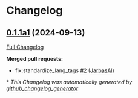 # Changelog

## [0.1.1a1](https://github.com/OpenVoiceOS/ovos-tts-plugin-coqui/tree/0.1.1a1) (2024-09-13)

[Full Changelog](https://github.com/OpenVoiceOS/ovos-tts-plugin-coqui/compare/0.1.0...0.1.1a1)

**Merged pull requests:**

- fix:standardize\_lang\_tags [\#2](https://github.com/OpenVoiceOS/ovos-tts-plugin-coqui/pull/2) ([JarbasAl](https://github.com/JarbasAl))



\* *This Changelog was automatically generated by [github_changelog_generator](https://github.com/github-changelog-generator/github-changelog-generator)*
